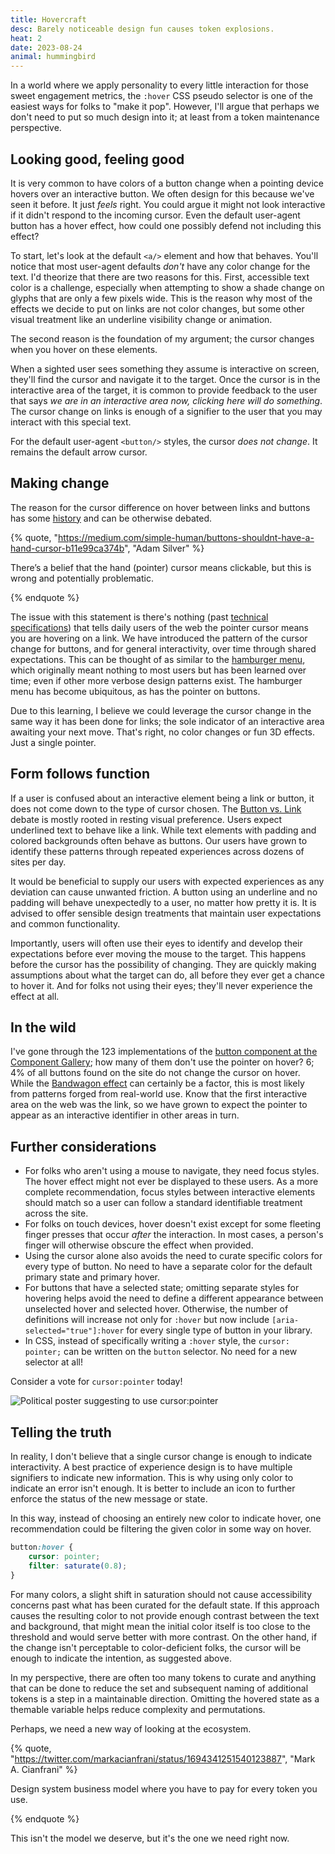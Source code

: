 ```yaml
---
title: Hovercraft
desc: Barely noticeable design fun causes token explosions.
heat: 2
date: 2023-08-24
animal: hummingbird
---
```


In a world where we apply personality to every little interaction for those sweet engagement metrics, the `:hover` CSS pseudo selector is one of the easiest ways for folks to "make it pop". However, I'll argue that perhaps we don't need to put so much design into it; at least from a token maintenance perspective.

## Looking good, feeling good

It is very common to have colors of a button change when a pointing device hovers over an interactive button. We often design for this because we've seen it before. It just _feels_ right. You could argue it might not look interactive if it didn't respond to the incoming cursor. Even the default user-agent button has a hover effect, how could one possibly defend not including this effect?

To start, let's look at the default `<a/>` element and how that behaves. You'll notice that most user-agent defaults _don't_ have any color change for the text. I'd theorize that there are two reasons for this. First, accessible text color is a challenge, especially when attempting to show a shade change on glyphs that are only a few pixels wide. This is the reason why most of the effects we decide to put on links are not color changes, but some other visual treatment like an underline visibility change or animation.

The second reason is the foundation of my argument; the cursor changes when you hover on these elements.

When a sighted user sees something they assume is interactive on screen, they'll find the cursor and navigate it to the target. Once the cursor is in the interactive area of the target, it is common to provide feedback to the user that says _we are in an interactive area now, clicking here will do something_. The cursor change on links is enough of a signifier to the user that you may interact with this special text.

For the default user-agent `<button/>` styles, the cursor _does not change_. It remains the default arrow cursor.

## Making change

The reason for the cursor difference on hover between links and buttons has some [history](https://ux.stackexchange.com/a/105098) and can be otherwise debated.

{% quote, "https://medium.com/simple-human/buttons-shouldnt-have-a-hand-cursor-b11e99ca374b", "Adam Silver" %}

There’s a belief that the hand (pointer) cursor means clickable, but this is wrong and potentially problematic.

{% endquote %}

The issue with this statement is there's nothing (past [technical specifications](https://www.w3.org/TR/css-ui-4/#valdef-cursor-pointer)) that tells daily users of the web the pointer cursor means you are hovering on a link. We have introduced the pattern of the cursor change for buttons, and for general interactivity, over time through shared expectations. This can be thought of as similar to the [hamburger menu](https://www.nngroup.com/articles/hamburger-menus/), which originally meant nothing to most users but has been learned over time; even if other more verbose design patterns exist. The hamburger menu has become ubiquitous, as has the pointer on buttons.

Due to this learning, I believe we could leverage the cursor change in the same way it has been done for links; the sole indicator of an interactive area awaiting your next move. That's right, no color changes or fun 3D effects. Just a single pointer.

## Form follows function

If a user is confused about an interactive element being a link or button, it does not come down to the type of cursor chosen. The [Button vs. Link](https://css-tricks.com/buttons-vs-links/) debate is mostly rooted in resting visual preference. Users expect underlined text to behave like a link. While text elements with padding and colored backgrounds often behave as buttons. Our users have grown to identify these patterns through repeated experiences across dozens of sites per day.

It would be beneficial to supply our users with expected experiences as any deviation can cause unwanted friction. A button using an underline and no padding will behave unexpectedly to a user, no matter how pretty it is. It is advised to offer sensible design treatments that maintain user expectations and common functionality.

Importantly, users will often use their eyes to identify and develop their expectations before ever moving the mouse to the target. This happens before the cursor has the possibility of changing. They are quickly making assumptions about what the target can do, all before they ever get a chance to hover it. And for folks not using their eyes; they'll never experience the effect at all.

## In the wild
I've gone through the 123 implementations of the [button component at the Component Gallery](https://component.gallery/components/button/); how many of them don't use the pointer on hover? 6; 4% of all buttons found on the site do not change the cursor on hover. While the [Bandwagon effect](https://en.wikipedia.org/wiki/Bandwagon_effect) can certainly be a factor, this is most likely from patterns forged from real-world use. Know that the first interactive area on the web was the link, so we have grown to expect the pointer to appear as an interactive identifier in other areas in turn.

## Further considerations

- For folks who aren't using a mouse to navigate, they need focus styles. The hover effect might not ever be displayed to these users. As a more complete recommendation, focus styles between interactive elements should match so a user can follow a standard identifiable treatment across the site.
- For folks on touch devices, hover doesn't exist except for some fleeting finger presses that occur _after_ the interaction. In most cases, a person's finger will otherwise obscure the effect when provided.
- Using the cursor alone also avoids the need to curate specific colors for every type of button. No need to have a separate color for the default primary state and primary hover.
- For buttons that have a selected state; omitting separate styles for hovering helps avoid the need to define a different appearance between unselected hover and selected hover. Otherwise, the number of definitions will increase not only for `:hover` but now include `[aria-selected="true"]:hover` for every single type of button in your library.
- In CSS, instead of specifically writing a `:hover` style, the `cursor: pointer;` can be written on the `button` selector. No need for a new selector at all!

Consider a vote for `cursor:pointer` today!

![Political poster suggesting to use cursor:pointer](/images/vote-cursor-pointer.png)

## Telling the truth

In reality, I don't believe that a single cursor change is enough to indicate interactivity. A best practice of experience design is to have multiple signifiers to indicate new information. This is why using only color to indicate an error isn't enough. It is better to include an icon to further enforce the status of the new message or state.

In this way, instead of choosing an entirely new color to indicate hover, one recommendation could be filtering the given color in some way on hover.

```css
button:hover {
    cursor: pointer;
    filter: saturate(0.8);
}
```

For many colors, a slight shift in saturation should not cause accessibility concerns past what has been curated for the default state. If this approach causes the resulting color to not provide enough contrast between the text and background, that might mean the initial color itself is too close to the threshold and would serve better with more contrast. On the other hand, if the change isn't perceptable to color-deficient folks, the cursor will be enough to indicate the intention, as suggested above.

In my perspective, there are often too many tokens to curate and anything that can be done to reduce the set and subsequent naming of additional tokens is a step in a maintainable direction. Omitting the hovered state as a themable variable helps reduce complexity and permutations.

Perhaps, we need a new way of looking at the ecosystem.

{% quote, "https://twitter.com/markacianfrani/status/1694341251540123887", "Mark A. Cianfrani" %}

Design system business model where you have to pay for every token you use.

{% endquote %}

This isn't the model we deserve, but it's the one we need right now.